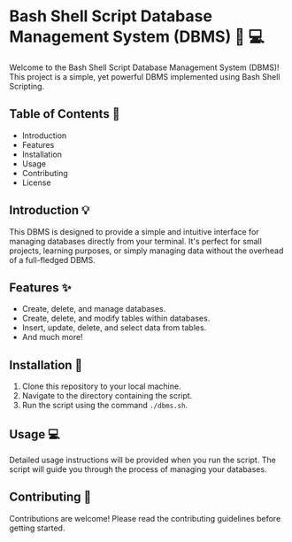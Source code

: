 # Bash Shell Script Database Management System (DBMS) :floppy_disk: :computer:

Welcome to the Bash Shell Script Database Management System (DBMS)! This project is a simple, yet powerful DBMS implemented using Bash Shell Scripting. 

## Table of Contents :open_book:
- Introduction
- Features
- Installation
- Usage
- Contributing
- License

## Introduction :bulb:
This DBMS is designed to provide a simple and intuitive interface for managing databases directly from your terminal. It's perfect for small projects, learning purposes, or simply managing data without the overhead of a full-fledged DBMS.

## Features :sparkles:
- Create, delete, and manage databases.
- Create, delete, and modify tables within databases.
- Insert, update, delete, and select data from tables.
- And much more!

## Installation :wrench:
1. Clone this repository to your local machine.
2. Navigate to the directory containing the script.
3. Run the script using the command `./dbms.sh`.

## Usage :computer:
Detailed usage instructions will be provided when you run the script. The script will guide you through the process of managing your databases.

## Contributing :handshake:
Contributions are welcome! Please read the contributing guidelines before getting started.
